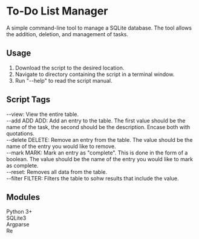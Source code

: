 # To-Do List Manager

A simple command-line tool to manage a SQLite database. The tool allows the addition, deletion, and management of tasks.

## Usage

1. Download the script to the desired location.
2. Navigate to directory containing the script in a terminal window.
3. Run "--help" to read the script manual.

## Script Tags

--view: View the entire table.  
--add ADD ADD: Add an entry to the table. The first value should be the name of the task, the second should be the description. Encase both with quotations.  
--delete DELETE: Remove an entry from the table. The value should be the name of the entry you would like to remove.  
--mark MARK: Mark an entry as "complete". This is done in the form of a boolean. The value should be the name of the entry you would like to mark as complete.  
--reset: Removes all data from the table.  
--filter FILTER: Filters the table to sohw results that include the value.

## Modules

Python 3+  
SQLite3  
Argparse  
Re
